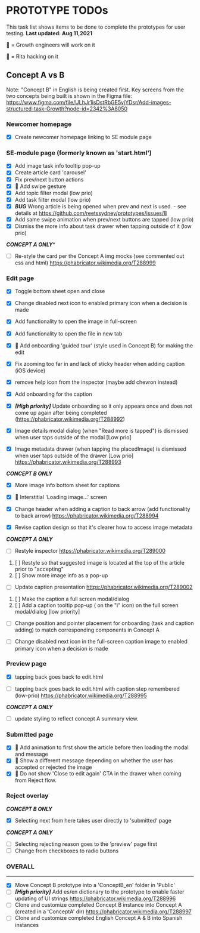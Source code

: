 PROTOTYPE TODOs
===============
This task list shows items to be done to complete the prototypes for user testing.
**Last updated: Aug 11,2021**

👷 = Growth engineers will work on it

🔧 = Rita hacking on it

**Concept A vs B**
------------------
Note: "Concept B" in English is being created first.
Key screens from the two concepts being built is shown in the Figma file:
https://www.figma.com/file/ULhJr1isDstRbGE5vjYDsr/Add-images-structured-task-Growth?node-id=2342%3A8050

### **Newcomer homepage**

- [x] Create newcomer homepage linking to SE module page


### **SE-module page (formerly known as 'start.html')**

- [x] Add image task info tooltip pop-up
- [x] Create article card 'carousel'
- [x] Fix prev/next button actions
- [x] 👷 Add swipe gesture
- [x] Add topic filter modal (low prio)
- [x] Add task filter modal (low prio)
- [x] ***BUG*** Wrong article is being opened when prev and next is used. - see details at https://github.com/reetssydney/prototypes/issues/8
- [x] Add same swipe animation when prev/next buttons are tapped (low prio)
- [x] Dismiss the more info about task drawer when tapping outside of it (low prio)

***CONCEPT A ONLY****
- [ ] Re-style the card per the Concept A img mocks (see commented out css and html) https://phabricator.wikimedia.org/T288999

### **Edit page**

- [x] Toggle bottom sheet open and close
- [x] Change disabled next icon to enabled primary icon when a decision is made
- [x] Add functionality to open the image in full-screen
- [x] Add functionality to open the file in new tab
- [x] 👷 Add onboarding 'guided tour' (style used in Concept B) for making the edit
- [x] Fix zooming too far in and lack of sticky header when adding caption (iOS device)
- [x] remove help icon from the inspector (maybe add chevron instead)
- [x] Add onboarding for the caption
- [x] ***[High priority]*** Update onboarding so it only appears once and does not come up again after being completed (https://phabricator.wikimedia.org/T288992)
- [x] Image details modal dialog (when "Read more is tapped") is dismissed when user taps outside of the modal [Low prio]
- [x] Image metadata drawer (when tapping the placedImage) is dismissed when user taps outside of the drawer [Low prio] https://phabricator.wikimedia.org/T288993


***CONCEPT B ONLY***

- [x] More image info bottom sheet for captions
- [x] 👷 Interstitial 'Loading image...' screen
- [x] Change header when adding a caption to back arrow (add functionality to back arrow) https://phabricator.wikimedia.org/T288994
- [x] Revise caption design so that it's clearer how to access image metadata


***CONCEPT A ONLY***

- [ ] Restyle inspector https://phabricator.wikimedia.org/T289000
 1. [ ] Restyle so that suggested image is located at the top of the article prior to "accepting"
 2. [ ] Show more image info as a pop-up
- [ ] Update caption presentation https://phabricator.wikimedia.org/T289002
 1. [ ] Make the caption a full screen modal/dialog
 2. [ ] Add a caption tooltip pop-up ( on the "i" icon) on the full screen modal/dialog [low priority]
- [ ] Change position and pointer placement for onboarding (task and caption adding) to match corresponding components in Concept A
- [ ] Change disabled next icon in the full-screen caption image to enabled primary icon when a decision is made


### **Preview page**
- [x] tapping back goes back to edit.html
- [ ] tapping back goes back to edit.html with caption step remembered (low-prio) https://phabricator.wikimedia.org/T288995


***CONCEPT A ONLY***

- [ ] update styling to reflect concept A summary view.

### **Submitted page**

- [x] 👷 Add animation to first show the article before then loading the modal and message
- [x] 👷 Show a different message depending on whether the user has accepted or rejected the image
- [x] 👷 Do not show 'Close to edit again' CTA in the drawer when coming from Reject flow.

### **Reject overlay**

***CONCEPT B ONLY***

- [x] Selecting next from here takes user directly to 'submitted' page

***CONCEPT A ONLY***

- [ ] Selecting rejecting reason goes to the 'preview' page first
- [ ] Change from checkboxes to radio buttons

### **OVERALL**
---------------
- [x] Move Concept B prototype into a 'ConceptB_en' folder in 'Public'
- [ ] ***[High priority]*** Add es/en dictionary to the prototype to enable faster updating of UI strings https://phabricator.wikimedia.org/T288996
- [ ] Clone and customize completed Concept B instance into Concept A (created in a 'ConceptA' dir) https://phabricator.wikimedia.org/T288997
- [ ] Clone and customize completed English Concept A & B into Spanish instances
